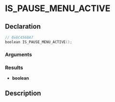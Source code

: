 # IS_PAUSE_MENU_ACTIVE

## Declaration
```cpp
// 0x6C4568A7
boolean IS_PAUSE_MENU_ACTIVE();
```

### Arguments

### Results
- **boolean**

## Description
